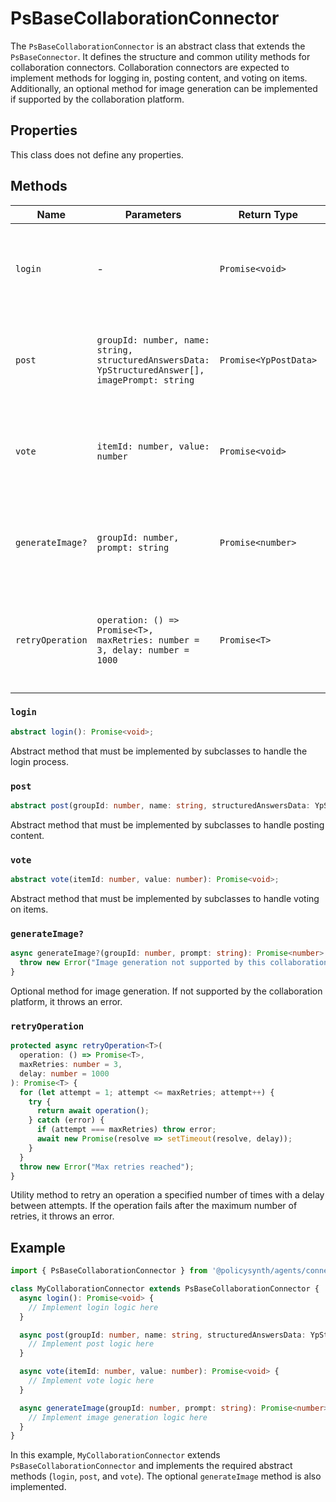 # PsBaseCollaborationConnector

The `PsBaseCollaborationConnector` is an abstract class that extends the `PsBaseConnector`. It defines the structure and common utility methods for collaboration connectors. Collaboration connectors are expected to implement methods for logging in, posting content, and voting on items. Additionally, an optional method for image generation can be implemented if supported by the collaboration platform.

## Properties

This class does not define any properties.

## Methods

| Name             | Parameters                                                                 | Return Type     | Description                                                                 |
|------------------|----------------------------------------------------------------------------|-----------------|-----------------------------------------------------------------------------|
| `login`          | -                                                                          | `Promise<void>` | Abstract method that must be implemented to handle the login process.       |
| `post`           | `groupId: number, name: string, structuredAnswersData: YpStructuredAnswer[], imagePrompt: string` | `Promise<YpPostData>` | Abstract method that must be implemented to handle posting content.         |
| `vote`           | `itemId: number, value: number`                                            | `Promise<void>` | Abstract method that must be implemented to handle voting on items.         |
| `generateImage?` | `groupId: number, prompt: string`                                          | `Promise<number>` | Optional method for image generation, throws error if not supported.        |
| `retryOperation` | `operation: () => Promise<T>, maxRetries: number = 3, delay: number = 1000` | `Promise<T>`    | Utility method to retry an operation a specified number of times with delay.|

### `login`

```typescript
abstract login(): Promise<void>;
```

Abstract method that must be implemented by subclasses to handle the login process.

### `post`

```typescript
abstract post(groupId: number, name: string, structuredAnswersData: YpStructuredAnswer[], imagePrompt: string): Promise<YpPostData>;
```

Abstract method that must be implemented by subclasses to handle posting content.

### `vote`

```typescript
abstract vote(itemId: number, value: number): Promise<void>;
```

Abstract method that must be implemented by subclasses to handle voting on items.

### `generateImage?`

```typescript
async generateImage?(groupId: number, prompt: string): Promise<number> {
  throw new Error("Image generation not supported by this collaboration connector.");
}
```

Optional method for image generation. If not supported by the collaboration platform, it throws an error.

### `retryOperation`

```typescript
protected async retryOperation<T>(
  operation: () => Promise<T>,
  maxRetries: number = 3,
  delay: number = 1000
): Promise<T> {
  for (let attempt = 1; attempt <= maxRetries; attempt++) {
    try {
      return await operation();
    } catch (error) {
      if (attempt === maxRetries) throw error;
      await new Promise(resolve => setTimeout(resolve, delay));
    }
  }
  throw new Error("Max retries reached");
}
```

Utility method to retry an operation a specified number of times with a delay between attempts. If the operation fails after the maximum number of retries, it throws an error.

## Example

```typescript
import { PsBaseCollaborationConnector } from '@policysynth/agents/connectors/base/baseCollaborationConnector.js';

class MyCollaborationConnector extends PsBaseCollaborationConnector {
  async login(): Promise<void> {
    // Implement login logic here
  }

  async post(groupId: number, name: string, structuredAnswersData: YpStructuredAnswer[], imagePrompt: string): Promise<YpPostData> {
    // Implement post logic here
  }

  async vote(itemId: number, value: number): Promise<void> {
    // Implement vote logic here
  }

  async generateImage(groupId: number, prompt: string): Promise<number> {
    // Implement image generation logic here
  }
}
```

In this example, `MyCollaborationConnector` extends `PsBaseCollaborationConnector` and implements the required abstract methods (`login`, `post`, and `vote`). The optional `generateImage` method is also implemented.